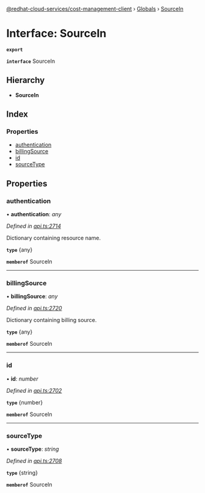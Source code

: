[@redhat-cloud-services/cost-management-client](../README.md) › [Globals](../globals.md) › [SourceIn](sourcein.md)

# Interface: SourceIn

**`export`** 

**`interface`** SourceIn

## Hierarchy

* **SourceIn**

## Index

### Properties

* [authentication](sourcein.md#authentication)
* [billingSource](sourcein.md#billingsource)
* [id](sourcein.md#id)
* [sourceType](sourcein.md#sourcetype)

## Properties

###  authentication

• **authentication**: *any*

*Defined in [api.ts:2714](https://github.com/RedHatInsights/javascript-clients/blob/master/packages/cost-management/api.ts#L2714)*

Dictionary containing resource name.

**`type`** {any}

**`memberof`** SourceIn

___

###  billingSource

• **billingSource**: *any*

*Defined in [api.ts:2720](https://github.com/RedHatInsights/javascript-clients/blob/master/packages/cost-management/api.ts#L2720)*

Dictionary containing billing source.

**`type`** {any}

**`memberof`** SourceIn

___

###  id

• **id**: *number*

*Defined in [api.ts:2702](https://github.com/RedHatInsights/javascript-clients/blob/master/packages/cost-management/api.ts#L2702)*

**`type`** {number}

**`memberof`** SourceIn

___

###  sourceType

• **sourceType**: *string*

*Defined in [api.ts:2708](https://github.com/RedHatInsights/javascript-clients/blob/master/packages/cost-management/api.ts#L2708)*

**`type`** {string}

**`memberof`** SourceIn
